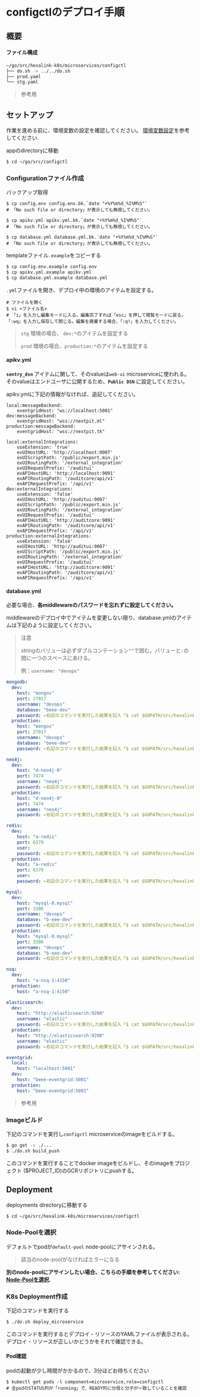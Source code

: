 # configctlのデプロイ手順

## 概要

#### ファイル構成

```bash
~/go/src/hexalink-k8s/microservices/configctl
├── do.sh -> ../../do.sh
├── prod.yaml
└── stg.yaml
```

> 参考用

## セットアップ

作業を進める前に、環境変数の設定を確認してください。
[環境変数設定](prepare_envvars.md)を参考してください.

appのdirectoryに移動

```bash
$ cd ~/go/src/configctl
```

### Configurationファイル作成

バックアップ取得

```
$ cp config.env config.env.bk.`date "+%Y%m%d_%I%M%S"`
# 「No such file or directory」が表示しても無視してください。

$ cp apikv.yml apikv.yml.bk.`date "+%Y%m%d_%I%M%S"`
# 「No such file or directory」が表示しても無視してください。

$ cp database.yml database.yml.bk.`date "+%Y%m%d_%I%M%S"`
# 「No such file or directory」が表示しても無視してください。
```
templateファイル`.example`をコピーする

```bash
$ cp config.env.example config.env
$ cp apikv.yml.example apikv.yml
$ cp database.yml.example database.yml
```

 `.yml`ファイルを開き、デプロイ中の環境のアイテムを設定する。

```
# ファイルを開く
$ vi <ファイル名>
# 「i」を入力し編集モードに入る。編集完了すれば「esc」を押して閲覧モードに戻る。「:wq」を入力し保存して閉じる。編集を廃棄する場合、「:q!」を入力してください。
```
> `stg` 環境の場合、 `dev:*`のアイテムを設定する
>
> `prod` 環境の場合、`production:*`のアイテムを設定する

#### apikv.yml

**`sentry_dsn`** アイテムに関して、そのvalueは`web-ui` microserviceに使われる。そのvalueはエンドユーザに公開するため、**`Public DSN`** に設定してください。

apikv.ymlに下記の情報がなければ、追記してください。

```
local:messageBackend:
    eventgridHost: "ws://localhost:5001"
dev:messageBackend:
    eventgridHost: "wss://nextpit.ml"
production:messageBackend:
    eventgridHost: "wss://nextpit.tk"

local:externalIntegrations:
    useExtension: 'true'
    exUIHostURL: 'http://localhost:9007'
    exUIScriptPath: '/public/export.min.js'
    exUIRoutingPath: '/external_integration'
    exUIRequestPrefix: '/auditui'
    exAPIHostURL: 'http://localhost:9091'
    exAPIRoutingPath: '/auditcore/api/v1'
    exAPIRequestPrefix: '/api/v1'
dev:externalIntegrations:
    useExtension: 'false'
    exUIHostURL: 'http://auditui:9007'
    exUIScriptPath: '/public/export.min.js'
    exUIRoutingPath: '/external_integration'
    exUIRequestPrefix: '/auditui'
    exAPIHostURL: 'http://auditcore:9091'
    exAPIRoutingPath: '/auditcore/api/v1'
    exAPIRequestPrefix: '/api/v1'
production:externalIntegrations:
    useExtension: 'false'
    exUIHostURL: 'http://auditui:9007'
    exUIScriptPath: '/public/export.min.js'
    exUIRoutingPath: '/external_integration'
    exUIRequestPrefix: '/auditui'
    exAPIHostURL: 'http://auditcore:9091'
    exAPIRoutingPath: '/auditcore/api/v1'
    exAPIRequestPrefix: '/api/v1'
```


#### database.yml

必要な場合、**各middlewareのパスワードを忘れずに設定してください。** 

middlewareのデプロイ中でアイテムを変更しない限り、database.ymlのアイテムは下記のように設定してください。

>注意
>
>stringのバリューは必ずダブルコンテーション`""`で囲む。バリューと`:`の間に一つのスペースにあける。
>
>例：`username: "devops"`


```yaml
mongodb:
  dev:
    host: "mongos"
    port: 27017
    username: "devops"
    database: "beee-dev"
    password: ←右記のコマンドを実行した結果を記入「$ cat $GOPATH/src/hexalink-k8s/middlewares/mongodb/${ENVIRONMENT}_password.txt」
  production:
    host: "mongos"
    port: 27017
    username: "devops"
    database: "beee-dev"
    password: ←右記のコマンドを実行した結果を記入「$ cat $GOPATH/src/hexalink-k8s/middlewares/mongodb/${ENVIRONMENT}_password.txt」

neo4j:
  dev:
    host: "d-neo4j-0"
    port: 7474
    username: "neo4j"
    password: ←右記のコマンドを実行した結果を記入「$ cat $GOPATH/src/hexalink-k8s/middlewares/neo4j/${ENVIRONMENT}_password.txt」
  production:
    host: "d-neo4j-0"
    port: 7474
    username: "neo4j"
    password: ←右記のコマンドを実行した結果を記入「$ cat $GOPATH/src/hexalink-k8s/middlewares/neo4j/${ENVIRONMENT}_password.txt」

redis:
  dev:
    host: "a-redis"
    port: 6379
    user: 
    password: ←右記のコマンドを実行した結果を記入「$ cat $GOPATH/src/hexalink-k8s/middlewares/redis/${ENVIRONMENT}_password.txt」
  production:
    host: "a-redis"
    port: 6379
    user:
    password: ←右記のコマンドを実行した結果を記入「$ cat $GOPATH/src/hexalink-k8s/middlewares/redis/${ENVIRONMENT}_password.txt」

mysql:
  dev:
    host: "mysql-0.mysql"
    port: 3306
    username: "devops"
    database: "b-eee-dev"
    password: ←右記のコマンドを実行した結果を記入「$ cat $GOPATH/src/hexalink-k8s/middlewares/mysql/secrets/user.password」
  production:
    host: "mysql-0.mysql"
    port: 3306
    username: "devops"
    database: "b-eee-dev"
    password: ←右記のコマンドを実行した結果を記入「$ cat $GOPATH/src/hexalink-k8s/middlewares/mysql/secrets/user.password」

nsq:
  dev:
    host: "a-nsq-1:4150"
  production:
    host: "a-nsq-1:4150"

elasticsearch:
  dev:
    host: "http://elasticsearch:9200"
    username: "elastic"
    password: ←右記のコマンドを実行した結果を記入「$ cat $GOPATH/src/hexalink-k8s/middlewares/elasticsearch/${ENVIRONMENT}_password.txt」
  production:
    host: "http://elasticsearch:9200"
    username: "elastic"
    password: ←右記のコマンドを実行した結果を記入「$ cat $GOPATH/src/hexalink-k8s/middlewares/elasticsearch/${ENVIRONMENT}_password.txt」

eventgrid:
  local:
    host: "localhost:5001"
  dev:
    host: "beee-eventgrid:5001"
  production:
    host: "beee-eventgrid:5001"
```

> 参考用

### Imageビルド

下記のコマンドを実行し`configctl` microserviceのimageをビルドする。

```bash
$ go get -v ./...
$ ./do.sh build_push
```

このコマンドを実行することでdocker imageをビルドし、そのimageをプロジェクト ($PROJECT_ID)のGCRリポジトリにpushする。


## Deployment

deployments directoryに移動する

```bash
$ cd ~/go/src/hexalink-k8s/microservices/configctl
```

### Node-Poolを選択

デフォルトでpodが`default-pool` node-poolにアサインされる。
> 該当のnode-poolがなければエラーになる

**別のnode-poolにアサインしたい場合、こちらの手順を参考してください: [Node-Poolを選択](selecting_node-pool.md).**


### K8s Deployment作成

下記のコマンドを実行する

```bash
$ ./do.sh deploy_microservice
```

このコマンドを実行するとデプロイ・リソースのYAMLファイルが表示される。デプロイ・リソースが正しいかどうかをそれで確認できる。

#### Pod確認
podの起動が少し時間がかかるので、3分ほどお待ちください

```
$ kubectl get pods -l component=microservice,role=configctl
# 全podのSTATUS列が「running」で、READY列に分母と分子が一致していることを確認
```